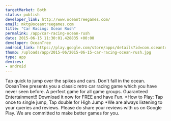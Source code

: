 ```yaml
--- 
targetMarket: Both
status: publish
developer_link: http://www.oceantreegames.com/
email: mktg@oceantreegames.com
title: "Car Racing: Ocean Rush"
permalink: /app/car-racing-ocean-rush
date: 2015-06-15 11:30:01.428835 +00:00
developer: OceanTree
android_link: https://play.google.com/store/apps/details?id=com.oceantree.carracing
thumb: /uploads/app/2015-06/2015-06-15-car-racing-ocean-rush.jpg
type: app
devices: 
- android
---
```


Tap quick to jump over the spikes and cars. Don't fall in the ocean.
OceanTree presents you a classic retro car racing game which you have never seen before.
A perfect game for all game groups. Guaranteed Entertainment!!
Download it now for FREE and have Fun.
*How to Play:
Tap once to single jump, Tap double for High Jump
*We are always listening to your queries and reviews. Please do share your reviews with us on Google Play. We are committed to make better games for you.

